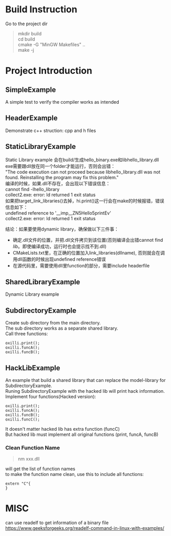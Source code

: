 
# Build Instruction
Go to the project dir  
> mkdir build  
> cd build  
> cmake -G "MinGW Makefiles" ..  
> make -j 
  
# Project Introduction
## SimpleExample
A simple test to verify the compiler works as intended

## HeaderExample
Demonstrate c++ struction: cpp and h files  


## StaticLibraryExample
Static Library example
会在build/生成hello_binary.exe和libhello_library.dll  
exe需要跟dll放在同一个folder才能运行，否则会出错：  
"The code execution can not proceed because libhello_library.dll was not found. Reinstalling the program may fix this problem."  
编译的时候，如果.dll不存在，会出现以下错误信息：  
cannot find -lhello_library  
collect2.exe: error: ld returned 1 exit status  
如果把target_link_libraries()去掉，hi.print()这一行会在make的时候报错，错误信息如下：  
undefined reference to '__imp__ZN5Hello5printEv'  
collect2.exe: error: ld returned 1 exit status  

结论：如果要使用dynamic library，确保做以下三件事：
- 确定.dll文件的位置，并把.dll文件拷贝到该位置(否则编译会出错cannot find *lib*。即使编译成功，运行时也会提示找不到.dll)   
- CMakeLists.txt里，在正确的位置加入link_libraries(dllname), 否则就会在调用dll函数的时候出现undefined reference错误  
- 在源代码里，需要使用dll里function的部分，需要include headerfile  


## SharedLibraryExample
Dynamic Library example


## SubdirectoryExample
Create sub directory from the main directory.  
The sub directory works as a separate shared library.  
Call three functions:  
```
oxilli.print();
oxilli.funcA();
oxilli.funcB();
```


## HackLibExample  
An example that build a shared library that can replace the model-library for SubdirectoryExample.  
Runing SubdirectoryExample with the hacked lib will print hack information.  
Implement four functions(Hacked version):  
```
oxilli.print();
oxilli.funcA();
oxilli.funcB();
oxilli.funcC();
```
It doesn't matter hacked lib has extra function (funcC)  
But hacked lib must implement all original functions (print, funcA, funcB)

### Clean Function Name
> nm xxx.dll

will get the list of function names  
to make the function name clean, use this to include all functions:  
```
extern "C"{
}
```

# MISC
can use readelf to get information of a binary file  
https://www.geeksforgeeks.org/readelf-command-in-linux-with-examples/  


